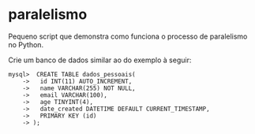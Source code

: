 # paralelismo
Pequeno script que demonstra como funciona o processo de paralelismo no Python.

Crie um banco de dados similar ao do exemplo à seguir:
```mysql
mysql>  CREATE TABLE dados_pessoais(
    ->   id INT(11) AUTO_INCREMENT,
    ->   name VARCHAR(255) NOT NULL,
    ->   email VARCHAR(100),
    ->   age TINYINT(4),
    ->   date_created DATETIME DEFAULT CURRENT_TIMESTAMP,
    ->   PRIMARY KEY (id)
    -> ); 
````
